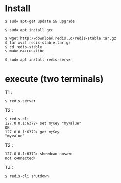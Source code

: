 # Install

```
$ sudo apt-get update && upgrade
```

```
$ sudo apt install gcc
```

```
$ wget http://download.redis.io/redis-stable.tar.gz
$ tar xvzf redis-stable.tar.gz
$ cd redis-stable
$ make MALLOC=libc
```

```
$ sudo apt install redis-server
```

# execute (two terminals)

T1 :

```
$ redis-server
```

T2 :

```
$ redis-cli
127.0.0.1:6379> set myKey "myvalue"
OK
127.0.0.1:6379> get myKey
"myvalue"
```

T2 :

```
127.0.0.1:6379> showdown nosave
not connected>
```

T2 :
```
$ redis-cli shutdown
```
